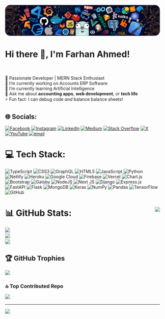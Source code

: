 <img alt="Coding" style="border-radius:16px;" src="./images/background.png">

# Hi there 👋, I'm Farhan Ahmed!
<br><br>🚀 Passionate Developer | MERN Stack Enthusiast<br>🔭 I’m currently working on Accounts ERP Software<br>🌱 I’m currently learning Artificial Intelligence<br>💬 Ask me about **accounting apps**, **web development**, or **tech life**<br>⚡ Fun fact: I can debug code *and* balance balance sheets!


## 🌐 Socials:
[![Facebook](https://img.shields.io/badge/Facebook-%231877F2.svg?logo=Facebook&logoColor=white)](https://facebook.com/thefarhanahmedofficial) [![Instagram](https://img.shields.io/badge/Instagram-%23E4405F.svg?logo=Instagram&logoColor=white)](https://instagram.com/the.farhanahmed) [![LinkedIn](https://img.shields.io/badge/LinkedIn-%230077B5.svg?logo=linkedin&logoColor=white)](https://linkedin.com/in/the-farhanahmed) [![Medium](https://img.shields.io/badge/Medium-12100E?logo=medium&logoColor=white)](https://medium.com/@thefarhanahmed) [![Stack Overflow](https://img.shields.io/badge/-Stackoverflow-FE7A16?logo=stack-overflow&logoColor=white)](https://stackoverflow.com/users/21975684) [![X](https://img.shields.io/badge/X-black.svg?logo=X&logoColor=white)](https://x.com/thefarhanahmed1) [![YouTube](https://img.shields.io/badge/YouTube-%23FF0000.svg?logo=YouTube&logoColor=white)](https://youtube.com/@codeneverliesofficial) [![email](https://img.shields.io/badge/Email-D14836?logo=gmail&logoColor=white)](mailto:mfarhanahmed40@gmail.com) 

# 💻 Tech Stack:
![TypeScript](https://img.shields.io/badge/typescript-%23007ACC.svg?style=for-the-badge&logo=typescript&logoColor=white) ![CSS3](https://img.shields.io/badge/css3-%231572B6.svg?style=for-the-badge&logo=css3&logoColor=white) ![GraphQL](https://img.shields.io/badge/-GraphQL-E10098?style=for-the-badge&logo=graphql&logoColor=white) ![HTML5](https://img.shields.io/badge/html5-%23E34F26.svg?style=for-the-badge&logo=html5&logoColor=white) ![JavaScript](https://img.shields.io/badge/javascript-%23323330.svg?style=for-the-badge&logo=javascript&logoColor=%23F7DF1E) ![Python](https://img.shields.io/badge/python-3670A0?style=for-the-badge&logo=python&logoColor=ffdd54) ![Netlify](https://img.shields.io/badge/netlify-%23000000.svg?style=for-the-badge&logo=netlify&logoColor=#00C7B7) ![Heroku](https://img.shields.io/badge/heroku-%23430098.svg?style=for-the-badge&logo=heroku&logoColor=white) ![Google Cloud](https://img.shields.io/badge/GoogleCloud-%234285F4.svg?style=for-the-badge&logo=google-cloud&logoColor=white) ![Firebase](https://img.shields.io/badge/firebase-%23039BE5.svg?style=for-the-badge&logo=firebase) ![Vercel](https://img.shields.io/badge/vercel-%23000000.svg?style=for-the-badge&logo=vercel&logoColor=white) ![Chart.js](https://img.shields.io/badge/chart.js-F5788D.svg?style=for-the-badge&logo=chart.js&logoColor=white) ![Bootstrap](https://img.shields.io/badge/bootstrap-%238511FA.svg?style=for-the-badge&logo=bootstrap&logoColor=white) ![Gatsby](https://img.shields.io/badge/Gatsby-%23663399.svg?style=for-the-badge&logo=gatsby&logoColor=white) ![NodeJS](https://img.shields.io/badge/node.js-6DA55F?style=for-the-badge&logo=node.js&logoColor=white) ![Next JS](https://img.shields.io/badge/Next-black?style=for-the-badge&logo=next.js&logoColor=white) ![Django](https://img.shields.io/badge/django-%23092E20.svg?style=for-the-badge&logo=django&logoColor=white) ![Express.js](https://img.shields.io/badge/express.js-%23404d59.svg?style=for-the-badge&logo=express&logoColor=%2361DAFB) ![FastAPI](https://img.shields.io/badge/FastAPI-005571?style=for-the-badge&logo=fastapi) ![Flask](https://img.shields.io/badge/flask-%23000.svg?style=for-the-badge&logo=flask&logoColor=white) ![MongoDB](https://img.shields.io/badge/MongoDB-%234ea94b.svg?style=for-the-badge&logo=mongodb&logoColor=white) ![Keras](https://img.shields.io/badge/Keras-%23D00000.svg?style=for-the-badge&logo=Keras&logoColor=white) ![NumPy](https://img.shields.io/badge/numpy-%23013243.svg?style=for-the-badge&logo=numpy&logoColor=white) ![Pandas](https://img.shields.io/badge/pandas-%23150458.svg?style=for-the-badge&logo=pandas&logoColor=white) ![TensorFlow](https://img.shields.io/badge/TensorFlow-%23FF6F00.svg?style=for-the-badge&logo=TensorFlow&logoColor=white) ![GitHub](https://img.shields.io/badge/github-%23121011.svg?style=for-the-badge&logo=github&logoColor=white)
# 📊 GitHub Stats: <img src="https://komarev.com/ghpvc/?username=farhanahmed50&label=Profile%20views&color=11eb11&style=for-the-badge" align="right" />
![](https://github-readme-stats.vercel.app/api?username=Farhanahmed50&theme=dark&hide_border=false&include_all_commits=true&count_private=true)<br/>
![](https://nirzak-streak-stats.vercel.app/?user=Farhanahmed50&theme=dark&hide_border=false)<br/>
![](https://github-readme-stats.vercel.app/api/top-langs/?username=Farhanahmed50&theme=dark&hide_border=false&include_all_commits=true&count_private=true&layout=compact)

## 🏆 GitHub Trophies
![](https://github-profile-trophy.vercel.app/?username=Farhanahmed50&theme=radical&no-frame=false&no-bg=true&margin-w=4)

### 🔝 Top Contributed Repo
![](https://github-contributor-stats.vercel.app/api?username=Farhanahmed50&limit=5&theme=dark&combine_all_yearly_contributions=true)

---
[![](https://visitcount.itsvg.in/api?id=Farhanahmed50&icon=0&color=0)](https://visitcount.itsvg.in)

<!-- Proudly created with GPRM ( https://gprm.itsvg.in ) -->
